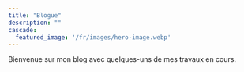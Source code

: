 ```yaml
---
title: "Blogue"
description: ""
cascade:
  featured_image: '/fr/images/hero-image.webp'
---
```


Bienvenue sur mon blog avec quelques-uns de mes travaux en cours.
